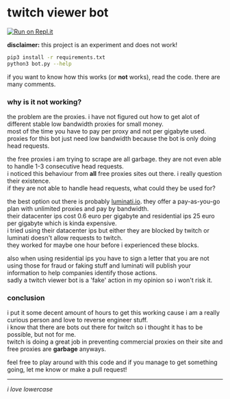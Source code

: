 # twitch viewer bot

[![Run on Repl.it](https://repl.it/badge/github/breuerfelix/twitch-viewer-bot)](https://repl.it/github/breuerfelix/twitch-viewer-bot)

__disclaimer:__ this project is an experiment and does not work!

```bash
pip3 install -r requirements.txt
python3 bot.py --help
```

if you want to know how this works (or __not__ works), read the code. there are many comments.

### why is it not working?

the problem are the proxies. i have not figured out how to get alot of different stable low bandwidth proxies for small money.  
most of the time you have to pay per proxy and not per gigabyte used. proxies for this bot just need low bandwidth because the bot is only doing head requests.

the free proxies i am trying to scrape are all garbage. they are not even able to handle 1-3 consecutive head requests.  
i noticed this behaviour from __all__ free proxies sites out there. i really question their existence.  
if they are not able to handle head requests, what could they be used for?

the best option out there is probably [luminati.io](https://luminati.io/). they offer a pay-as-you-go plan with unlimited proxies and pay by bandwidth.  
their datacenter ips cost 0.6 euro per gigabyte and residential ips 25 euro per gigabyte which is kinda expensive.  
i tried using their datacenter ips but either they are blocked by twitch or luminati doesn't allow requests to twitch.  
they worked for maybe one hour before i experienced these blocks.

also when using residential ips you have to sign a letter that you are not using those for fraud or faking stuff and luminati will publish your information to help companies identify those actions.  
sadly a twitch viewer bot is a 'fake' action in my opinion so i won't risk it.

### conclusion

i put it some decent amount of hours to get this working cause i am a really curious person and love to reverse engineer stuff.  
i know that there are bots out there for twitch so i thought it has to be possible, but not for me.  
twitch is doing a great job in preventing commercial proxies on their site and free proxies are __garbage__ anyways.

feel free to play around with this code and if you manage to get something going, let me know or make a pull request!

---

_i love lowercase_
